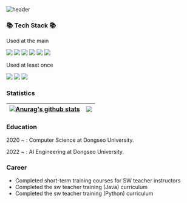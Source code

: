 ![header](https://capsule-render.vercel.app/api?type=waving&color=28A0FF&height=200&section=header&text=Onki's%20Github&fontSize=90)

### :books: Tech Stack :books:
Used at the main
<p>
	<a>
		<img src="https://img.shields.io/badge/HTML5-E34F26?style=flat&logo=html5&logoColor=white" />
		<img src="https://img.shields.io/badge/CSS3-1572B6?style=flat&logo=css3&logoColor=white"/>
		<img src="https://img.shields.io/badge/JavaScript-F7DF1E?style=flat&logo=javascript&logoColor=white"/>
		<img src="https://img.shields.io/badge/Android-3DDC84?style=flat&logo=android&logoColor=white" />
		<img src="https://img.shields.io/badge/spring-6DB33F?style=flat&logo=spring&logoColor=white"> 
		<img src="https://img.shields.io/badge/Amazon AWS-232F3E?style=flat&logo=amazonaws&logoColor=white"/>
	</a>
</p>

Used at least once
<p>
	<a>
		<img src="https://img.shields.io/badge/flask-000000?style=flat&logo=flask&logoColor=white">
		<img src="https://img.shields.io/badge/Flutter-02569B?style=flat&logo=flutter&logoColor=white"/>
		<img src="https://img.shields.io/badge/Dart-0175C2?style=flat&logo=dart&logoColor=white"/>
	</a>
</p>

			
### Statistics
| <a href="https://github.com/monki4746/github-readme-stats"><img align="center" src="https://github-readme-stats.vercel.app/api?username=monki4746&show_icons=true&include_all_commits=true&theme=buefy&hide_border=true" alt="Anurag's github stats" /></a> | <a href="https://github.com/monki4746/github-readme-stats"><img align="center" src="https://github-readme-stats.vercel.app/api/top-langs/?username=monki4746&layout=compact&theme=buefy&hide_border=true" /></a> |
| ------------- | ------------- |


### Education
2020 ~ : Computer Science at Dongseo University.

2022 ~ : AI Engineering at Dongseo University.


### Career
- Completed short-term training courses for SW teacher instructors
- Completed the sw teacher training (Java) curriculum
- Completed the sw teacher training (Python) curriculum


### 
